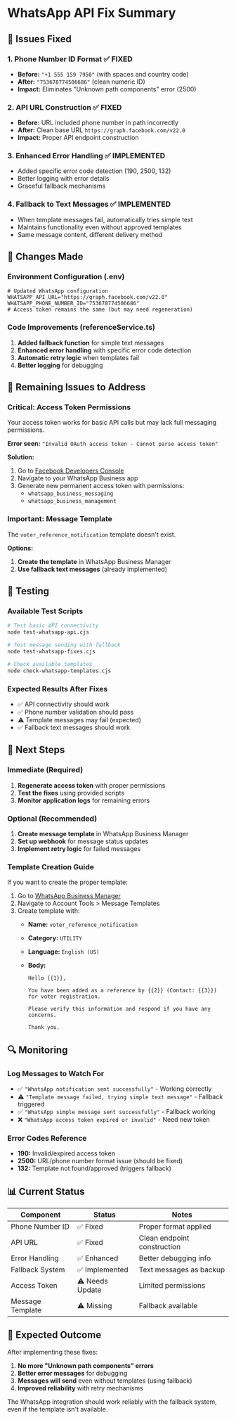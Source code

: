 # WhatsApp API Fix Summary

## 🎯 Issues Fixed

### 1. **Phone Number ID Format** ✅ FIXED

- **Before:** `"+1 555 159 7950"` (with spaces and country code)
- **After:** `"753678774506686"` (clean numeric ID)
- **Impact:** Eliminates "Unknown path components" error (2500)

### 2. **API URL Construction** ✅ FIXED

- **Before:** URL included phone number in path incorrectly
- **After:** Clean base URL `https://graph.facebook.com/v22.0`
- **Impact:** Proper API endpoint construction

### 3. **Enhanced Error Handling** ✅ IMPLEMENTED

- Added specific error code detection (190, 2500, 132)
- Better logging with error details
- Graceful fallback mechanisms

### 4. **Fallback to Text Messages** ✅ IMPLEMENTED

- When template messages fail, automatically tries simple text
- Maintains functionality even without approved templates
- Same message content, different delivery method

## 🔧 Changes Made

### Environment Configuration (.env)

```env
# Updated WhatsApp configuration
WHATSAPP_API_URL="https://graph.facebook.com/v22.0"
WHATSAPP_PHONE_NUMBER_ID="753678774506686"
# Access token remains the same (but may need regeneration)
```

### Code Improvements (referenceService.ts)

1. **Added fallback function** for simple text messages
2. **Enhanced error handling** with specific error code detection
3. **Automatic retry logic** when templates fail
4. **Better logging** for debugging

## 🚨 Remaining Issues to Address

### Critical: Access Token Permissions

Your access token works for basic API calls but may lack full messaging permissions.

**Error seen:** `"Invalid OAuth access token - Cannot parse access token"`

**Solution:**

1. Go to [Facebook Developers Console](https://developers.facebook.com/)
2. Navigate to your WhatsApp Business app
3. Generate new permanent access token with permissions:
   - `whatsapp_business_messaging`
   - `whatsapp_business_management`

### Important: Message Template

The `voter_reference_notification` template doesn't exist.

**Options:**

1. **Create the template** in WhatsApp Business Manager
2. **Use fallback text messages** (already implemented)

## 🧪 Testing

### Available Test Scripts

```bash
# Test basic API connectivity
node test-whatsapp-api.cjs

# Test message sending with fallback
node test-whatsapp-fixes.cjs

# Check available templates
node check-whatsapp-templates.cjs
```

### Expected Results After Fixes

- ✅ API connectivity should work
- ✅ Phone number validation should pass
- ⚠️ Template messages may fail (expected)
- ✅ Fallback text messages should work

## 🎯 Next Steps

### Immediate (Required)

1. **Regenerate access token** with proper permissions
2. **Test the fixes** using provided scripts
3. **Monitor application logs** for remaining errors

### Optional (Recommended)

1. **Create message template** in WhatsApp Business Manager
2. **Set up webhook** for message status updates
3. **Implement retry logic** for failed messages

### Template Creation Guide

If you want to create the proper template:

1. Go to [WhatsApp Business Manager](https://business.whatsapp.com/)
2. Navigate to Account Tools > Message Templates
3. Create template with:
   - **Name:** `voter_reference_notification`
   - **Category:** `UTILITY`
   - **Language:** `English (US)`
   - **Body:**

     ```
     Hello {{1}},

     You have been added as a reference by {{2}} (Contact: {{3}}) for voter registration.

     Please verify this information and respond if you have any concerns.

     Thank you.
     ```

## 🔍 Monitoring

### Log Messages to Watch For

- ✅ `"WhatsApp notification sent successfully"` - Working correctly
- ⚠️ `"Template message failed, trying simple text message"` - Fallback triggered
- ✅ `"WhatsApp simple message sent successfully"` - Fallback working
- ❌ `"WhatsApp access token expired or invalid"` - Need new token

### Error Codes Reference

- **190:** Invalid/expired access token
- **2500:** URL/phone number format issue (should be fixed)
- **132:** Template not found/approved (triggers fallback)

## 📊 Current Status

| Component        | Status          | Notes                       |
| ---------------- | --------------- | --------------------------- |
| Phone Number ID  | ✅ Fixed        | Proper format applied       |
| API URL          | ✅ Fixed        | Clean endpoint construction |
| Error Handling   | ✅ Enhanced     | Better debugging info       |
| Fallback System  | ✅ Implemented  | Text messages as backup     |
| Access Token     | ⚠️ Needs Update | Limited permissions         |
| Message Template | ⚠️ Missing      | Fallback available          |

## 🎉 Expected Outcome

After implementing these fixes:

1. **No more "Unknown path components" errors**
2. **Better error messages** for debugging
3. **Messages will send** even without templates (using fallback)
4. **Improved reliability** with retry mechanisms

The WhatsApp integration should work reliably with the fallback system, even if the template isn't available.
